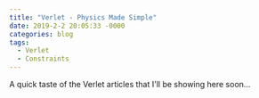```yaml
---
title: "Verlet - Physics Made Simple"
date: 2019-2-2 20:05:33 -0000
categories: blog
tags:
  - Verlet
  - Constraints
---
```

A quick taste of the Verlet articles that I'll be showing here soon...

<!-- Load the Paper.js library -->
<script type="text/javascript" src="js/paper-full.min.js"></script>
<!-- Load external PaperScript and associate it with the soft body canvas -->
<script type="text/paperscript" src="js/VolumeBlob.js" canvas="softBody"></script>
<canvas id="softBody" width="400" height="400"></canvas>

<script type="text/paperscript" src="js/RedRope.js" canvas="redRope"></script>
<canvas id="redRope" width="400" height="400"></canvas>